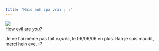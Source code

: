 ```yaml
---
title: "Mais euh zpa vrai ; ;"
---
```


![](http://home.att.net/~slugbutter/evil/evil.jpg)  
[How evil are _you_?](http://home.att.net/~slugbutter/evil/)

Je ne l'ai même pas fait _exprès_, le 06/06/06 en plus. Rah je suis maudit,
merci hein [eve](http://www.evelafee.net/2006/06/06). :P


